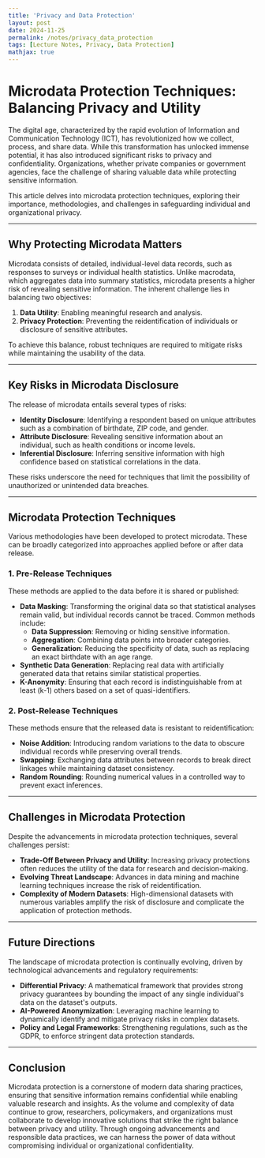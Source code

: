 ```yaml
---
title: 'Privacy and Data Protection'
layout: post
date: 2024-11-25
permalink: /notes/privacy_data_protection
tags: [Lecture Notes, Privacy, Data Protection]
mathjax: true
---
```

# Microdata Protection Techniques: Balancing Privacy and Utility

The digital age, characterized by the rapid evolution of Information and Communication Technology (ICT), has revolutionized how we collect, process, and share data. While this transformation has unlocked immense potential, it has also introduced significant risks to privacy and confidentiality. Organizations, whether private companies or government agencies, face the challenge of sharing valuable data while protecting sensitive information.

This article delves into microdata protection techniques, exploring their importance, methodologies, and challenges in safeguarding individual and organizational privacy.

---

## Why Protecting Microdata Matters

Microdata consists of detailed, individual-level data records, such as responses to surveys or individual health statistics. Unlike macrodata, which aggregates data into summary statistics, microdata presents a higher risk of revealing sensitive information. The inherent challenge lies in balancing two objectives:
1. **Data Utility**: Enabling meaningful research and analysis.
2. **Privacy Protection**: Preventing the reidentification of individuals or disclosure of sensitive attributes.

To achieve this balance, robust techniques are required to mitigate risks while maintaining the usability of the data.

---

## Key Risks in Microdata Disclosure

The release of microdata entails several types of risks:
- **Identity Disclosure**: Identifying a respondent based on unique attributes such as a combination of birthdate, ZIP code, and gender.
- **Attribute Disclosure**: Revealing sensitive information about an individual, such as health conditions or income levels.
- **Inferential Disclosure**: Inferring sensitive information with high confidence based on statistical correlations in the data.

These risks underscore the need for techniques that limit the possibility of unauthorized or unintended data breaches.

---

## Microdata Protection Techniques

Various methodologies have been developed to protect microdata. These can be broadly categorized into approaches applied before or after data release.

### 1. **Pre-Release Techniques**
These methods are applied to the data before it is shared or published:
- **Data Masking**: Transforming the original data so that statistical analyses remain valid, but individual records cannot be traced. Common methods include:
  - **Data Suppression**: Removing or hiding sensitive information.
  - **Aggregation**: Combining data points into broader categories.
  - **Generalization**: Reducing the specificity of data, such as replacing an exact birthdate with an age range.
- **Synthetic Data Generation**: Replacing real data with artificially generated data that retains similar statistical properties.
- **K-Anonymity**: Ensuring that each record is indistinguishable from at least \(k-1\) others based on a set of quasi-identifiers.

### 2. **Post-Release Techniques**
These methods ensure that the released data is resistant to reidentification:
- **Noise Addition**: Introducing random variations to the data to obscure individual records while preserving overall trends.
- **Swapping**: Exchanging data attributes between records to break direct linkages while maintaining dataset consistency.
- **Random Rounding**: Rounding numerical values in a controlled way to prevent exact inferences.

---

## Challenges in Microdata Protection

Despite the advancements in microdata protection techniques, several challenges persist:
- **Trade-Off Between Privacy and Utility**: Increasing privacy protections often reduces the utility of the data for research and decision-making.
- **Evolving Threat Landscape**: Advances in data mining and machine learning techniques increase the risk of reidentification.
- **Complexity of Modern Datasets**: High-dimensional datasets with numerous variables amplify the risk of disclosure and complicate the application of protection methods.

---

## Future Directions

The landscape of microdata protection is continually evolving, driven by technological advancements and regulatory requirements:
- **Differential Privacy**: A mathematical framework that provides strong privacy guarantees by bounding the impact of any single individual's data on the dataset's outputs.
- **AI-Powered Anonymization**: Leveraging machine learning to dynamically identify and mitigate privacy risks in complex datasets.
- **Policy and Legal Frameworks**: Strengthening regulations, such as the GDPR, to enforce stringent data protection standards.

---

## Conclusion

Microdata protection is a cornerstone of modern data sharing practices, ensuring that sensitive information remains confidential while enabling valuable research and insights. As the volume and complexity of data continue to grow, researchers, policymakers, and organizations must collaborate to develop innovative solutions that strike the right balance between privacy and utility. Through ongoing advancements and responsible data practices, we can harness the power of data without compromising individual or organizational confidentiality.
